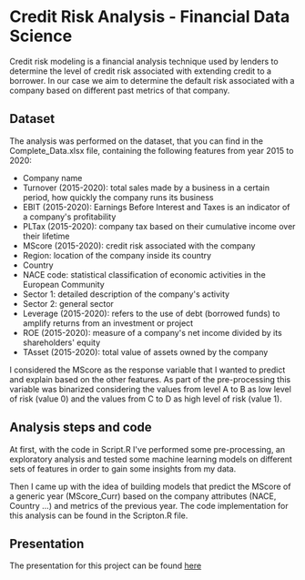# Credit Risk Analysis - Financial Data Science
Credit risk modeling is a financial analysis technique used by lenders to determine the level of credit risk associated with extending credit to a borrower. In our case we aim to determine the default risk associated with a company based on different past metrics of that company.

## Dataset
The analysis was performed on the dataset, that you can find in the Complete_Data.xlsx file, containing the following features from year 2015 to 2020:

- Company name
- Turnover (2015-2020): total sales made by a business in a certain period, how quickly the company runs its business
- EBIT (2015-2020): Earnings Before Interest and Taxes is an indicator of a company's profitability
- PLTax (2015-2020): company tax based on their cumulative income over their lifetime
- MScore (2015-2020): credit risk associated with the company
- Region: location of the company inside its country
- Country
- NACE code: statistical classification of economic activities in the European Community
- Sector 1: detailed description of the company's activity
- Sector 2: general sector
- Leverage (2015-2020): refers to the use of debt (borrowed funds) to amplify returns from an investment or project
- ROE (2015-2020): measure of a company's net income divided by its shareholders' equity
- TAsset (2015-2020): total value of assets owned by the company

I considered the MScore as the response variable that I wanted to predict and explain based on the other features.
As part of the pre-processing this variable was binarized considering the values from level A to B as low level of risk (value 0) and the values from C to D as high level of risk (value 1).

## Analysis steps and code
At first, with the code in Script.R I've performed some pre-processing, an exploratory analysis and tested some machine learning models on different sets of features in order to gain some insights from my data. 

Then I came up with the idea of building models that predict the MScore of a generic year (MScore_Curr) based on the company attributes (NACE, Country ...) and metrics of the previous year. The code implementation for this analysis can be found in the Scripton.R file.

## Presentation
The presentation for this project can be found [here](https://www.canva.com/design/DAFWsXvUJS8/8uQ4A2cNgiZu-38-Y3djIQ/view?utm_content=DAFWsXvUJS8&utm_campaign=designshare&utm_medium=link2&utm_source=sharebutton)


 
